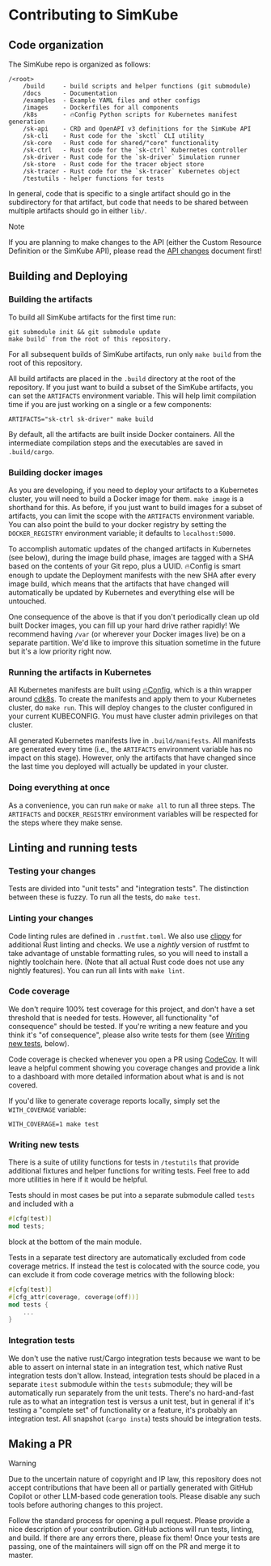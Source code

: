 <!--
template: docs.html
-->

# Contributing to SimKube

## Code organization

The SimKube repo is organized as follows:

```
/<root>
    /build     - build scripts and helper functions (git submodule)
    /docs      - Documentation
    /examples  - Example YAML files and other configs
    /images    - Dockerfiles for all components
    /k8s       - 🔥Config Python scripts for Kubernetes manifest generation
    /sk-api    - CRD and OpenAPI v3 definitions for the SimKube API
    /sk-cli    - Rust code for the `skctl` CLI utility
    /sk-core   - Rust code for shared/"core" functionality
    /sk-ctrl   - Rust code for the `sk-ctrl` Kubernetes controller
    /sk-driver - Rust code for the `sk-driver` Simulation runner
    /sk-store  - Rust code for the tracer object store
    /sk-tracer - Rust code for the `sk-tracer` Kubernetes object
    /testutils - helper functions for tests
```

In general, code that is specific to a single artifact should go in the subdirectory for that artifact, but code that
needs to be shared between multiple artifacts should go in either `lib/`.

> [!NOTE]
> If you are planning to make changes to the API (either the Custom Resource Definition or the SimKube API), please read
> the [API changes](./api_changes.md) document first!

## Building and Deploying

### Building the artifacts

To build all SimKube artifacts for the first time run:

```
git submodule init && git submodule update
make build` from the root of this repository.
```

For all subsequent builds of SimKube artifacts, run only `make build` from the root of this repository.

All build artifacts are placed in the `.build` directory at the root of the repository.  If you just want to build a
subset of the SimKube artifacts, you can set the `ARTIFACTS` environment variable.  This will help limit compilation
time if you are just working on a single or a few components:

```
ARTIFACTS="sk-ctrl sk-driver" make build
```

By default, all the artifacts are built inside Docker containers.  All the intermediate compilation steps and the
executables are saved in `.build/cargo`.

### Building docker images

As you are developing, if you need to deploy your artifacts to a Kubernetes cluster, you will need to build a Docker
image for them.  `make image` is a shorthand for this.  As before, if you just want to build images for a subset of
artifacts, you can limit the scope with the `ARTIFACTS` environment variable.  You can also point the build to your
docker registry by setting the `DOCKER_REGISTRY` environment variable; it defaults to `localhost:5000`.

To accomplish automatic updates of the changed artifacts in Kubernetes (see below), during the image build phase, images
are tagged with a SHA based on the contents of your Git repo, plus a UUID.  🔥Config is smart enough to update the
Deployment manifests with the new SHA after every image build, which means that the artifacts that have changed will
automatically be updated by Kubernetes and everything else will be untouched.

One consequence of the above is that if you don't periodically clean up old built Docker images, you can fill up your
hard drive rather rapidly!  We recommend having `/var` (or wherever your Docker images live) be on a separate partition.
We'd like to improve this situation sometime in the future but it's a low priority right now.

### Running the artifacts in Kubernetes

All Kubernetes manifests are built using [🔥Config](https://github.com/acrlabs/fireconfig), which is a thin wrapper
around [cdk8s](https://cdk8s.io).  To create the manifests and apply them to your Kubernetes cluster, do `make run`.
This will deploy changes to the cluster configured in your current KUBECONFIG.  You must have cluster admin privileges
on that cluster.

All generated Kubernetes manifests live in `.build/manifests`.  All manifests are generated every time (i.e., the
`ARTIFACTS` environment variable has no impact on this stage).  However, only the artifacts that have changed since the
last time you deployed will actually be updated in your cluster.

### Doing everything at once

As a convenience, you can run `make` or `make all` to run all three steps.  The `ARTIFACTS` and `DOCKER_REGISTRY`
environment variables will be respected for the steps where they make sense.

## Linting and running tests

### Testing your changes

Tests are divided into "unit tests" and "integration tests".  The distinction between these is fuzzy.  To run all the
tests, do `make test`.

### Linting your changes

Code linting rules are defined in `.rustfmt.toml`.  We also use [clippy](https://doc.rust-lang.org/stable/clippy/usage.html)
for additional Rust linting and checks.  We use a _nightly_ version of rustfmt to take advantage of unstable formatting
rules, so you will need to install a nightly toolchain here.  (Note that all actual Rust code does not use any nightly
features).  You can run all lints with `make lint`.

### Code coverage

We don't require 100% test coverage for this project, and don't have a set threshold that is needed for tests.  However,
all functionality "of consequence" should be tested.  If you're writing a new feature and you think it's "of
consequence", please also write tests for them (see [Writing new tests](#writing-new-tests), below).

Code coverage is checked whenever you open a PR using [CodeCov](https://about.codecov.io).  It will leave a helpful
comment showing you coverage changes and provide a link to a dashboard with more detailed information about what is and
is not covered.

If you'd like to generate coverage reports locally, simply set the `WITH_COVERAGE` variable:

```
WITH_COVERAGE=1 make test
```

### Writing new tests

There is a suite of utility functions for tests in `/testutils` that provide additional fixtures and helper
functions for writing tests.  Feel free to add more utilities in here if it would be helpful.

Tests should in most cases be put into a separate submodule called `tests` and included with a

```rust
#[cfg(test)]
mod tests;
```

block at the bottom of the main module.

Tests in a separate test directory are automatically excluded from code coverage metrics.  If instead the test is
colocated with the source code, you can exclude it from code coverage metrics with the following block:

```rust
#[cfg(test)]
#[cfg_attr(coverage, coverage(off))]
mod tests {
    ...
}
```

### Integration tests

We don't use the native rust/Cargo integration tests because we want to be able to assert on internal state in an
integration test, which native Rust integration tests don't allow.  Instead, integration tests should be placed in a
separate `itest` submodule within the `tests` submodule; they will be automatically run separately from the unit tests.
There's no hard-and-fast rule as to what an integration test is versus a unit test, but in general if it's testing a
"complete set" of functionality or a feature, it's probably an integration test.  All snapshot (`cargo insta`) tests
should be integration tests.

## Making a PR

> [!WARNING]
> Due to the uncertain nature of copyright and IP law, this repository does not accept contributions that have been all
> or partially generated with GitHub Copilot or other LLM-based code generation tools.  Please disable any such tools
> before authoring changes to this project.

Follow the standard process for opening a pull request.  Please provide a nice description of your contribution.  GitHub
actions will run tests, linting, and build.  If there are any errors there, please fix them!  Once your tests are
passing, one of the maintainers will sign off on the PR and merge it to master.
